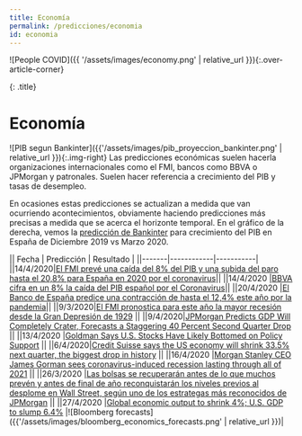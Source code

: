 ```yaml
---
title: Economía
permalink: /predicciones/economia
id: economia
---
```


![People COVID]({{ '/assets/images/economy.png' | relative_url }}){:.over-article-corner}

{: .title}
# Economía

![PIB segun Bankinter]({{'/assets/images/pib_proyeccion_bankinter.png' | relative_url }}){:.img-right}
Las predicciones económicas suelen hacerla organizaciones internacionales como el FMI, bancos como BBVA o JPMorgan y patronales. Suelen hacer referencia a crecimiento del PIB y tasas de desempleo.

En ocasiones estas predicciones se actualizan a medida que van ocurriendo acontecimientos, obviamente haciendo predicciones más precisas a medida que se acerca el horizonte temporal. En el gráfico de la derecha, vemos la [predicción de Bankinter](https://blog.bankinter.com/economia/-/noticia/2020/4/1/informe-estrategia-perspectivas-2t2020-pdf) para crecimiento del PIB en España de Diciembre 2019 vs Marzo 2020. 

|| Fecha | Predicción | Resultado |
||-------|------------|-----------|
||14/4/2020|[El FMI prevé una caída del 8% del PIB y una subida del paro hasta el 20,8% para España en 2020 por el coronavirus](https://www.eldiario.es/economia/FMI-PIB-subida-Espana-coronavirus_0_1016648467.html)||
||14/4/2020 |[BBVA cifra en un 8% la caída del PIB español por el Coronavirus](https://www.reasonwhy.es/actualidad/bbva-impacto-economia-espanola-pib-coronavirus)||
||20/4/2020 |[El Banco de España predice una contracción de hasta el 12,4% este año por la pandemia](https://www.infobae.com/america/agencias/2020/04/20/el-banco-de-espana-predice-una-contraccion-de-hasta-el-124-este-ano-por-la-pandemia/)||
||9/3/2020|[El FMI pronostica para este año la mayor recesión desde la Gran Depresión de 1929](https://elpais.com/economia/2020-04-09/el-fmi-preve-que-la-pandemia-provocara-el-mayor-impacto-en-la-economia-desde-la-gran-depresion.html) ||
||9/4/2020|[JPMorgan Predicts GDP Will Completely Crater, Forecasts a Staggering 40 Percent Second Quarter Drop](https://www.mediaite.com/news/jpmorgan-predicts-gdp-will-completely-crater-forecasts-a-staggering-40-percent-second-quarter-drop/) ||
||13/4/2020 |[Goldman Says U.S. Stocks Have Likely Bottomed on Policy Support](https://www.bloomberg.com/news/articles/2020-04-13/goldman-says-u-s-stocks-have-likely-bottomed-on-policy-support) ||
||6/4/2020|[Credit Suisse says the US economy will shrink 33.5% next quarter, the biggest drop in history](https://www.businessinsider.com/us-economy-shrink-record-second-quarter-recession-coronavirus-credit-suisse-2020-4?IR=T) ||
||16/4/2020 |[Morgan Stanley CEO James Gorman sees coronavirus-induced recession lasting through all of 2021](https://www.cnbc.com/2020/04/16/morgan-stanley-ceo-gorman-says-coronavirus-recession-may-last-until-2021.html) ||
||26/3/2020 |[Las bolsas se recuperarán antes de lo que muchos prevén y antes de final de año reconquistarán los niveles previos al desplome en Wall Street, según uno de los estrategas más reconocidos de JPMorgan](https://www.businessinsider.es/bolsas-van-recuperar-antes-muchos-preven-608467) ||
||27/4/2020 |[Global economic output to shrink 4%; U.S. GDP to slump 6.4%](https://www.bloomberg.com/news/articles/2020-04-27/global-6-trillion-slump-may-be-optimistic-bloomberg-economics) |![Bloomberg forecasts]({{'/assets/images/bloomberg_economics_forecasts.png' | relative_url }})|